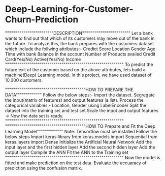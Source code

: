 # Deep-Learning-for-Customer-Churn-Prediction

""""""""""""""""""""""""DESCRIPTION""""""""""""""""""""""""
Let a bank wants to find out that which of its customers may move out of the bank in the future.
To analyze this, the bank prepares with the customers dataset which include the follwing attributes:-
  Credict Score
  Location
  Gender
  Age
  Time with bank
  Balance in the account
  Number of Products availed
  Credit Card(Yes/No)
  Active(Yes/No)
  Income
"""""""""""""""""""""""""""""""""""""""""""""""""""""""""""
To predict the future exit of the customer based on the above attributes, lets build a machine(Deep) Learning model.
In this project, we have used dataset of 10,000 customers.

""""""""""""""""""""""""""""""""""""""""HOW TO PREPARE THE DATA"""""""""""""
Follow the below steps:-
  Import the dataset.
  Segregate the input(matrix of features) and output features (a list).
  Process the categorical variables:- Location, Gender using LabelEncoder
  Split the dataset into the training set and test set
  Scale the input and output features
  -> Now the data set is ready.
"""""""""""""""""""""""""""""""""""""""""""""""""""""""""""
""""""""""""""""""""""""""""""""""""""""HOW TO Prepare and Fit the Deep Learning Model"""""""""""""
Note: Tensorflow must be installed
Follow the below steps
  Import keras library
  from keras.models import Sequential
  from keras.layers import Dense
  Initialize the Artificial Neural Network
  Add the input layer and the first hidden layer
  Add the second hidden layer
  Add the output layer
  Compile the ANN
  Fit the ANN to the Training set
  """""""""""""""""""""""""""""""""""""""""""""""""""""""""""
Now the model is fitted and make prediction on the test data.
Evaluate the accuaracy of prediction using the confusion matrix.
